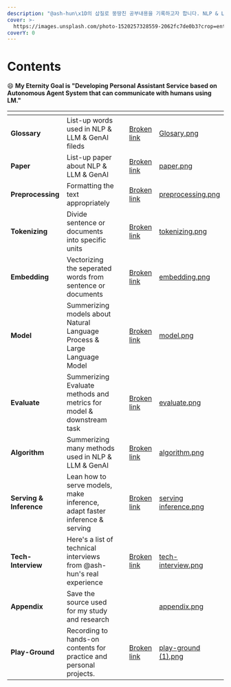 ```yaml
---
description: "@ash-hun\x1D의 삽질로 뚱땅친 공부내용을 기록하고자 합니다. NLP & LLM & GenAI 등에 대한 내용을 다루며 외부에서 가져온 내용도, 직접 기록한 내용도 마구 섞여있으니 양해부탁드립니다 😊"
cover: >-
  https://images.unsplash.com/photo-1520257328559-2062fc7de0b3?crop=entropy&cs=srgb&fm=jpg&ixid=M3wxOTcwMjR8MHwxfHNlYXJjaHwyfHxodWQlMjBzeXN0ZW18ZW58MHx8fHwxNzExMzQ1MTMzfDA&ixlib=rb-4.0.3&q=85
coverY: 0
---
```


# Contents

:smile: **My Eternity Goal is **<mark style="background-color:yellow;">**"Developing Personal Assistant Service based on Autonomous Agent System that can communicate with humans using LM."**</mark>



<table data-view="cards"><thead><tr><th></th><th></th><th></th><th data-hidden data-card-target data-type="content-ref"></th><th data-hidden data-card-cover data-type="files"></th></tr></thead><tbody><tr><td><strong>Glossary</strong></td><td>List-up words used in NLP &#x26; LLM &#x26; GenAI fileds</td><td></td><td><a href="broken-reference">Broken link</a></td><td><a href=".gitbook/assets/Glosary.png">Glosary.png</a></td></tr><tr><td><strong>Paper</strong></td><td>List-up paper about NLP &#x26; LLM &#x26; GenAI</td><td></td><td><a href="broken-reference">Broken link</a></td><td><a href=".gitbook/assets/paper.png">paper.png</a></td></tr><tr><td><strong>Preprocessing</strong></td><td>Formatting the text appropriately</td><td></td><td><a href="broken-reference">Broken link</a></td><td><a href=".gitbook/assets/preprocessing.png">preprocessing.png</a></td></tr><tr><td><strong>Tokenizing</strong></td><td>Divide sentence or documents into specific units</td><td></td><td><a href="broken-reference">Broken link</a></td><td><a href=".gitbook/assets/tokenizing.png">tokenizing.png</a></td></tr><tr><td><strong>Embedding</strong></td><td>Vectorizing the seperated words from sentence or documents</td><td></td><td><a href="broken-reference">Broken link</a></td><td><a href=".gitbook/assets/embedding.png">embedding.png</a></td></tr><tr><td><strong>Model</strong></td><td>Summerizing models about Natural Language Process &#x26; Large Language Model</td><td></td><td><a href="broken-reference">Broken link</a></td><td><a href=".gitbook/assets/model.png">model.png</a></td></tr><tr><td><strong>Evaluate</strong></td><td>Summerizing Evaluate methods and metrics for model &#x26; downstream task</td><td></td><td><a href="broken-reference">Broken link</a></td><td><a href=".gitbook/assets/evaluate.png">evaluate.png</a></td></tr><tr><td><strong>Algorithm</strong></td><td>Summerizing many methods used in NLP &#x26; LLM &#x26; GenAI</td><td></td><td><a href="broken-reference">Broken link</a></td><td><a href=".gitbook/assets/algorithm.png">algorithm.png</a></td></tr><tr><td><strong>Serving &#x26; Inference</strong></td><td>Lean how to serve models, make inference, adapt faster inference &#x26; serving</td><td></td><td><a href="broken-reference">Broken link</a></td><td><a href=".gitbook/assets/serving inference.png">serving inference.png</a></td></tr><tr><td><strong>Tech-Interview</strong></td><td>Here's a list of technical interviews from @ash-hun's real experience</td><td></td><td><a href="broken-reference">Broken link</a></td><td><a href=".gitbook/assets/tech-interview.png">tech-interview.png</a></td></tr><tr><td><strong>Appendix</strong></td><td>Save the source used for my  study and research</td><td></td><td></td><td><a href=".gitbook/assets/appendix.png">appendix.png</a></td></tr><tr><td><strong>Play-Ground</strong></td><td>Recording to hands-on contents for practice and personal projects.</td><td></td><td><a href="broken-reference">Broken link</a></td><td><a href=".gitbook/assets/play-ground (1).png">play-ground (1).png</a></td></tr></tbody></table>

